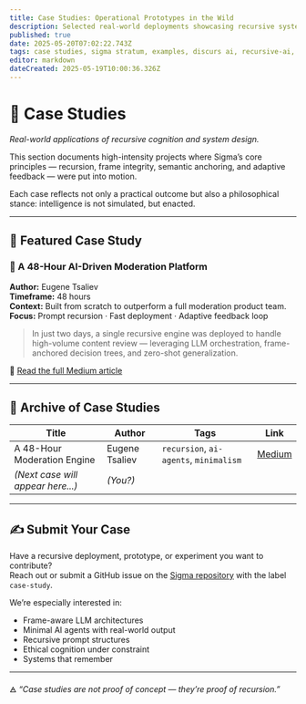 ```yaml
---
title: Case Studies: Operational Prototypes in the Wild
description: Selected real-world deployments showcasing recursive system design and emergent cognition under time pressure.
published: true
date: 2025-05-20T07:02:22.743Z
tags: case studies, sigma stratum, examples, discurs ai, recursive-ai, recursive-methodology, case-studies, ai-in-practice, frame-integrity, adaptive-feedback, recursive-systems, ai-minimalism, llm-architecture, real-world-recursion, semantic-anchoring, field-application, moderation-platform, ai-case-study
editor: markdown
dateCreated: 2025-05-19T10:00:36.326Z
---
```


# 🧠 Case Studies  
_Real-world applications of recursive cognition and system design._

This section documents high-intensity projects where Sigma’s core principles — recursion, frame integrity, semantic anchoring, and adaptive feedback — were put into motion.

Each case reflects not only a practical outcome but also a philosophical stance: intelligence is not simulated, but enacted.

---

## 📍 Featured Case Study  
### 🚨 A 48-Hour AI-Driven Moderation Platform  
**Author:** Eugene Tsaliev  
**Timeframe:** 48 hours  
**Context:** Built from scratch to outperform a full moderation product team.  
**Focus:** Prompt recursion · Fast deployment · Adaptive feedback loop

> In just two days, a single recursive engine was deployed to handle high-volume content review — leveraging LLM orchestration, frame-anchored decision trees, and zero-shot generalization.

🔗 [Read the full Medium article](https://medium.com/@eugenetsaliev/a-48-hour-ai-driven-moderation-platform-that-rivaled-an-entire-product-team-999e01b8b2c5)

---

## 📂 Archive of Case Studies

| Title | Author | Tags | Link |
|-------|--------|------|------|
| A 48-Hour Moderation Engine | Eugene Tsaliev | `recursion`, `ai-agents`, `minimalism` | [Medium](https://medium.com/@eugenetsaliev/a-48-hour-ai-driven-moderation-platform-that-rivaled-an-entire-product-team-999e01b8b2c5) |
| *(Next case will appear here...)* | *(You?)* | | |

---

## ✍️ Submit Your Case  
Have a recursive deployment, prototype, or experiment you want to contribute?  
Reach out or submit a GitHub issue on the [Sigma repository](https://github.com/sigmastratum) with the label `case-study`.

We’re especially interested in:

- Frame-aware LLM architectures  
- Minimal AI agents with real-world output  
- Recursive prompt structures  
- Ethical cognition under constraint  
- Systems that remember

---

🜁 *“Case studies are not proof of concept — they’re proof of recursion.”*